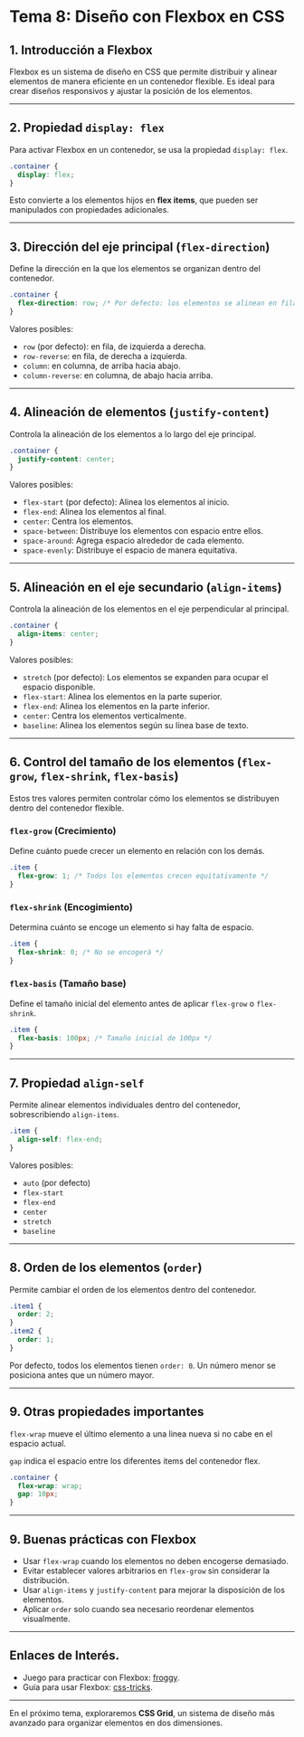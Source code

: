 # **Tema 8: Diseño con Flexbox en CSS**

## **1. Introducción a Flexbox**

Flexbox es un sistema de diseño en CSS que permite distribuir y alinear elementos de manera eficiente en un contenedor flexible. Es ideal para crear diseños responsivos y ajustar la posición de los elementos.

---

## **2. Propiedad `display: flex`**

Para activar Flexbox en un contenedor, se usa la propiedad `display: flex`.

```css
.container {
  display: flex;
}
```

Esto convierte a los elementos hijos en **flex items**, que pueden ser manipulados con propiedades adicionales.

---

## **3. Dirección del eje principal (`flex-direction`)**

Define la dirección en la que los elementos se organizan dentro del contenedor.

```css
.container {
  flex-direction: row; /* Por defecto: los elementos se alinean en fila */
}
```

Valores posibles:

- `row` (por defecto): en fila, de izquierda a derecha.
- `row-reverse`: en fila, de derecha a izquierda.
- `column`: en columna, de arriba hacia abajo.
- `column-reverse`: en columna, de abajo hacia arriba.

---

## **4. Alineación de elementos (`justify-content`)**

Controla la alineación de los elementos a lo largo del eje principal.

```css
.container {
  justify-content: center;
}
```

Valores posibles:

- `flex-start` (por defecto): Alinea los elementos al inicio.
- `flex-end`: Alinea los elementos al final.
- `center`: Centra los elementos.
- `space-between`: Distribuye los elementos con espacio entre ellos.
- `space-around`: Agrega espacio alrededor de cada elemento.
- `space-evenly`: Distribuye el espacio de manera equitativa.

---

## **5. Alineación en el eje secundario (`align-items`)**

Controla la alineación de los elementos en el eje perpendicular al principal.

```css
.container {
  align-items: center;
}
```

Valores posibles:

- `stretch` (por defecto): Los elementos se expanden para ocupar el espacio disponible.
- `flex-start`: Alinea los elementos en la parte superior.
- `flex-end`: Alinea los elementos en la parte inferior.
- `center`: Centra los elementos verticalmente.
- `baseline`: Alinea los elementos según su línea base de texto.

---

## **6. Control del tamaño de los elementos (`flex-grow`, `flex-shrink`, `flex-basis`)**

Estos tres valores permiten controlar cómo los elementos se distribuyen dentro del contenedor flexible.

### **`flex-grow` (Crecimiento)**

Define cuánto puede crecer un elemento en relación con los demás.

```css
.item {
  flex-grow: 1; /* Todos los elementos crecen equitativamente */
}
```

### **`flex-shrink` (Encogimiento)**

Determina cuánto se encoge un elemento si hay falta de espacio.

```css
.item {
  flex-shrink: 0; /* No se encogerá */
}
```

### **`flex-basis` (Tamaño base)**

Define el tamaño inicial del elemento antes de aplicar `flex-grow` o `flex-shrink`.

```css
.item {
  flex-basis: 100px; /* Tamaño inicial de 100px */
}
```

---

## **7. Propiedad `align-self`**

Permite alinear elementos individuales dentro del contenedor, sobrescribiendo `align-items`.

```css
.item {
  align-self: flex-end;
}
```

Valores posibles:

- `auto` (por defecto)
- `flex-start`
- `flex-end`
- `center`
- `stretch`
- `baseline`

---

## **8. Orden de los elementos (`order`)**

Permite cambiar el orden de los elementos dentro del contenedor.

```css
.item1 {
  order: 2;
}
.item2 {
  order: 1;
}
```

Por defecto, todos los elementos tienen `order: 0`. Un número menor se posiciona antes que un número mayor.

---

## **9. Otras propiedades importantes**

`flex-wrap` mueve el último elemento a una linea nueva si no cabe en el espacio actual.

`gap` indica el espacio entre los diferentes items del contenedor flex.

```css
.container {
  flex-wrap: wrap;
  gap: 10px;
}
```

---

## **9. Buenas prácticas con Flexbox**

- Usar `flex-wrap` cuando los elementos no deben encogerse demasiado.
- Evitar establecer valores arbitrarios en `flex-grow` sin considerar la distribución.
- Usar `align-items` y `justify-content` para mejorar la disposición de los elementos.
- Aplicar `order` solo cuando sea necesario reordenar elementos visualmente.

---

## **Enlaces de Interés.**

- Juego para practicar con Flexbox: [froggy](https://flexboxfroggy.com/#es).
- Guía para usar Flexbox: [css-tricks](https://css-tricks.com/snippets/css/a-guide-to-flexbox/).

---

En el próximo tema, exploraremos **CSS Grid**, un sistema de diseño más avanzado para organizar elementos en dos dimensiones.
